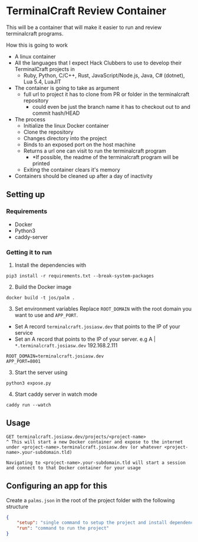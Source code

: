 # TerminalCraft Review Container

This will be a container that will make it easier to run and review terminalcraft programs. 

How this is going to work

- A linux container
- All the languages that I expect Hack Clubbers to use to develop their TerminalCraft projects in
    - Ruby, Python, C/C++, Rust, JavaScript/Node.js, Java, C# (dotnet), Lua 5.4, LuaJIT
- The container is going to take as argument 
    - full url to project it has to clone from PR or folder in the terminalcraft repository
        - could even be just the branch name it has to checkout out to and commit hash/HEAD
- The process
    - Initialize the linux Docker container
    - Clone the repository 
    - Changes directory into the project
    - Binds to an exposed port on the host machine
    - Returns a url one can visit to run the terminalcraft program
        - *If possible, the readme of the terminalcraft program will be printed 
    - Exiting the container clears it's memory
- Containers should be cleaned up after a day of inactivity

## Setting up

### Requirements
- Docker
- Python3 
- caddy-server 

### Getting it to run
1. Install the dependencies with 
```shell
pip3 install -r requirements.txt --break-system-packages
```
2. Build the Docker image
```shell
docker build -t jos/palm .
```
3. Set environment variables
Replace `ROOT_DOMAIN` with the root domain you want to use and `APP_PORT`.
- Set A record `terminalcraft.josiasw.dev` that points to the IP of your service
- Set an A record that points to the IP of your server. e.g A | `*.terminalcraft.josiasw.dev` 192.168.2.111
```
ROOT_DOMAIN=terminalcraft.josiasw.dev
APP_PORT=8001
```
3. Start the server using
```shell
python3 expose.py
```
4. Start caddy server in watch mode
```shell 
caddy run --watch
```

## Usage
```
GET terminalcraft.josiasw.dev/projects/<project-name>
^ This will start a new Docker container and expose to the internet under <project-name>.terminalcraft.josiasw.dev (or whatever <project-name>.your-subdomain.tld)
```

```
Navigating to <project-name>.your-subdomain.tld will start a session and connect to that Docker container for your usage
```

## Configuring an app for this

Create a `palms.json` in the root of the project folder with the following structure
```json
{
    "setup": "single command to setup the project and install dependencies",
    "run": "command to run the project"
}
```
